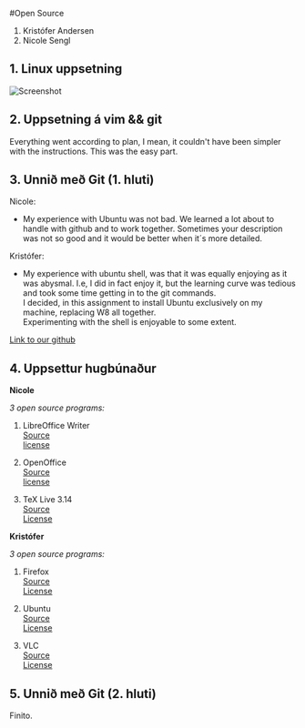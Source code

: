 #Open Source

1. Kristófer Andersen
2. Nicole Sengl

## 1. Linux uppsetning

![Screenshot](https://raw.github.com/Sub-Z3r0/INTOmarkdown/master/screenshot.png)

## 2. Uppsetning á vim && git

Everything went according to plan, I mean, it couldn't have been simpler with the instructions.  This was the easy part.

## 3. Unnið með Git (1. hluti)


Nicole:

+	My experience with Ubuntu was not bad. We learned a lot about to handle with github and to work together. Sometimes your description was not so good and it would be better when it´s more detailed.


Kristófer:

+	My experience with ubuntu shell, was that it was equally enjoying as it was abysmal.  I.e, I did in fact enjoy it, but the learning curve was tedious and took some time getting in to the git commands.  
I decided, in this assignment to install Ubuntu exclusively on my machine, replacing W8 all together.  
Experimenting with the shell is enjoyable to some extent.

[Link to our github](https://github.com/Sub-Z3r0/JohnnyWalker)

## 4. Uppsettur hugbúnaður

<b>Nicole</b>

<em>3 open source programs:</em>

1. LibreOffice Writer<br>
[Source](http://www.libreoffice.org)<br>
[license](http://www.gnu.org/licenses/lgpl.html)

2. OpenOffice<br>
[Source](http://www.openoffice.org)<br>
[license](http://www.openoffice.org/download/sdk/index.html)

3. TeX Live 3.14<br>
[Source](http://tex.pro.de)<br>
[License]( http://tug.org/pipermail/tex-live/2011-April/028783.html)





<b>Kristófer</b>

<em>3 open source programs:</em>

1. Firefox<br>
[Source](http://www-archive.mozilla.org/projects/firefox/index.html)<br>
[License](http://www.mozilla.org/MPL/)<br>

2. Ubuntu<br>
[Source](https://launchpad.net/ubuntu/+source/curl/7.21.2-4ubuntu1)<br>
[License](http://www.ubuntu.com/about/about-ubuntu/licensing)<br>

3. VLC<br>
[Source](http://www.videolan.org/vlc/download-sources.html)<br>
[License](http://www.gnu.org/licenses/licenses.html)<br>


## 5. Unnið með Git (2. hluti)

Finito.
